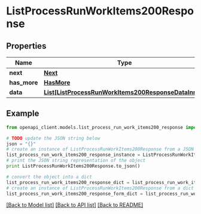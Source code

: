 # ListProcessRunWorkItems200Response


## Properties
Name | Type | Description | Notes
------------ | ------------- | ------------- | -------------
**next** | [**Next**](Next.md) |  | 
**has_more** | [**HasMore**](HasMore.md) |  | 
**data** | [**List[ListProcessRunWorkItems200ResponseDataInner]**](ListProcessRunWorkItems200ResponseDataInner.md) |  | 

## Example

```python
from openapi_client.models.list_process_run_work_items200_response import ListProcessRunWorkItems200Response

# TODO update the JSON string below
json = "{}"
# create an instance of ListProcessRunWorkItems200Response from a JSON string
list_process_run_work_items200_response_instance = ListProcessRunWorkItems200Response.from_json(json)
# print the JSON string representation of the object
print ListProcessRunWorkItems200Response.to_json()

# convert the object into a dict
list_process_run_work_items200_response_dict = list_process_run_work_items200_response_instance.to_dict()
# create an instance of ListProcessRunWorkItems200Response from a dict
list_process_run_work_items200_response_form_dict = list_process_run_work_items200_response.from_dict(list_process_run_work_items200_response_dict)
```
[[Back to Model list]](../README.md#documentation-for-models) [[Back to API list]](../README.md#documentation-for-api-endpoints) [[Back to README]](../README.md)


